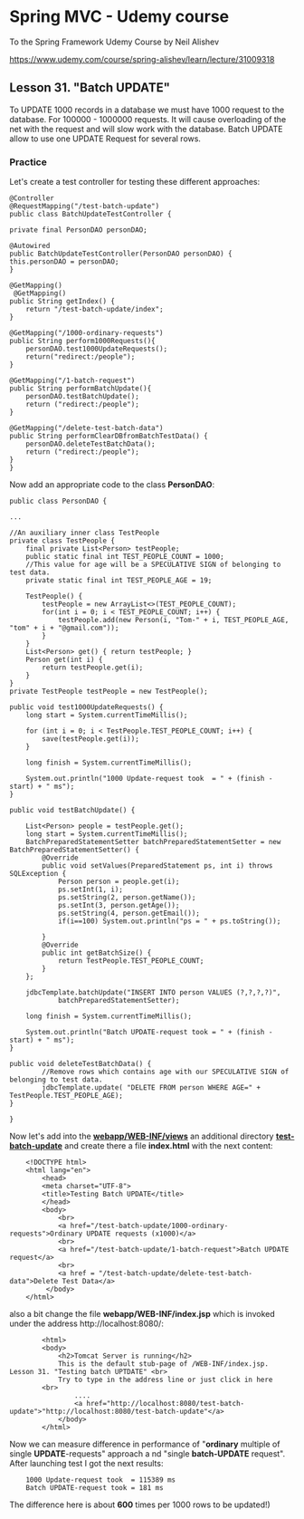# Spring MVC - Udemy course
To the Spring Framework Udemy Course by Neil Alishev

https://www.udemy.com/course/spring-alishev/learn/lecture/31009318

<h2>Lesson 31. "Batch UPDATE"</h2>

To UPDATE 1000 records in a database we must have 1000 request to the database.
For 100000 - 1000000 requests. It will cause overloading of the net with the request
and will slow work with the database.
Batch UPDATE allow to use one UPDATE Request for several rows. 

<h3>Practice</h3>

Let's create a test controller for testing these different approaches:

    @Controller
    @RequestMapping("/test-batch-update")
    public class BatchUpdateTestController {
    
    private final PersonDAO personDAO;
    
    @Autowired
    public BatchUpdateTestController(PersonDAO personDAO) {
    this.personDAO = personDAO;
    }

    @GetMapping()
     @GetMapping()
    public String getIndex() {
        return "/test-batch-update/index";
    }

    @GetMapping("/1000-ordinary-requests")
    public String perform1000Requests(){
        personDAO.test1000UpdateRequests();
        return("redirect:/people");
    }
    
    @GetMapping("/1-batch-request")
    public String performBatchUpdate(){
        personDAO.testBatchUpdate();
        return ("redirect:/people");
    }
    
    @GetMapping("/delete-test-batch-data")
    public String performClearDBfromBatchTestData() {
        personDAO.deleteTestBatchData();
        return ("redirect:/people");
    }
    }

Now add an appropriate code to the class <b>PersonDAO</b>:
    
    public class PersonDAO {

    ...

    //An auxiliary inner class TestPeople
    private class TestPeople {
        final private List<Person> testPeople;
        public static final int TEST_PEOPLE_COUNT = 1000;
        //This value for age will be a SPECULATIVE SIGN of belonging to test data.
        private static final int TEST_PEOPLE_AGE = 19;

        TestPeople() {
            testPeople = new ArrayList<>(TEST_PEOPLE_COUNT);
            for(int i = 0; i < TEST_PEOPLE_COUNT; i++) {
                testPeople.add(new Person(i, "Tom-" + i, TEST_PEOPLE_AGE, "tom" + i + "@gmail.com"));
            }
        }
        List<Person> get() { return testPeople; }
        Person get(int i) {
            return testPeople.get(i);
        }
    }
    private TestPeople testPeople = new TestPeople();

    public void test1000UpdateRequests() {
        long start = System.currentTimeMillis();

        for (int i = 0; i < TestPeople.TEST_PEOPLE_COUNT; i++) {
            save(testPeople.get(i));
        }

        long finish = System.currentTimeMillis();

        System.out.println("1000 Update-request took  = " + (finish - start) + " ms");
    }

    public void testBatchUpdate() {

        List<Person> people = testPeople.get();
        long start = System.currentTimeMillis();
        BatchPreparedStatementSetter batchPreparedStatementSetter = new BatchPreparedStatementSetter() {
            @Override
            public void setValues(PreparedStatement ps, int i) throws SQLException {
                Person person = people.get(i);
                ps.setInt(1, i);
                ps.setString(2, person.getName());
                ps.setInt(3, person.getAge());
                ps.setString(4, person.getEmail());
                if(i==100) System.out.println("ps = " + ps.toString());

            }
            @Override
            public int getBatchSize() {
                return TestPeople.TEST_PEOPLE_COUNT;
            }
        };

        jdbcTemplate.batchUpdate("INSERT INTO person VALUES (?,?,?,?)",
                batchPreparedStatementSetter);

        long finish = System.currentTimeMillis();

        System.out.println("Batch UPDATE-request took = " + (finish - start) + " ms");
    }

    public void deleteTestBatchData() {
            //Remove rows which contains age with our SPECULATIVE SIGN of belonging to test data.
            jdbcTemplate.update( "DELETE FROM person WHERE AGE=" + TestPeople.TEST_PEOPLE_AGE);
    }
    
    }

Now let's add into the <b><u>webapp/WEB-INF/views</b></u> 
an additional directory <b><u>test-batch-update</b></u> 
and create there a file <b>index.html</b>
with the next content:

        <!DOCTYPE html>
        <html lang="en">
            <head>
            <meta charset="UTF-8">
            <title>Testing Batch UPDATE</title>
            </head>
            <body>
                <br>
                <a href="/test-batch-update/1000-ordinary-requests">Ordinary UPDATE requests (x1000)</a>
                <br>
                <a href="/test-batch-update/1-batch-request">Batch UPDATE request</a>
                <br>
                <a href = "/test-batch-update/delete-test-batch-data">Delete Test Data</a>
             </body>
        </html>

also a bit change the file <b>webapp/WEB-INF/index.jsp</b> which is invoked under the address 
http://localhost:8080/:

            <html>
            <body>
                <h2>Tomcat Server is running</h2>
                This is the default stub-page of /WEB-INF/index.jsp. Lesson 31. "Testing batch UPTDATE" <br>
                Try to type in the address line or just click in here
            <br>
                    ....
                    <a href="http://localhost:8080/test-batch-update">"http://localhost:8080/test-batch-update"</a>
                </body>
            </html>

Now we can measure difference in performance of "<b>ordinary</b> multiple of single <b>UPDATE</b>-requests" approach a
nd "single <b>batch-UPDATE</b> request". After launching test I got the next results:

        1000 Update-request took  = 115389 ms
        Batch UPDATE-request took = 181 ms

The difference here is about <b>600</b> times per 1000 rows to be updated!)